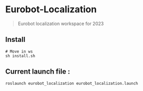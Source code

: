 # Eurobot-Localization
> Eurobot localization workspace for 2023

## Install
```bash=1
# Move in ws
sh install.sh
```

## Current launch file : 
```bash=1
roslaunch eurobot_localization eurobot_localization.launch
```
